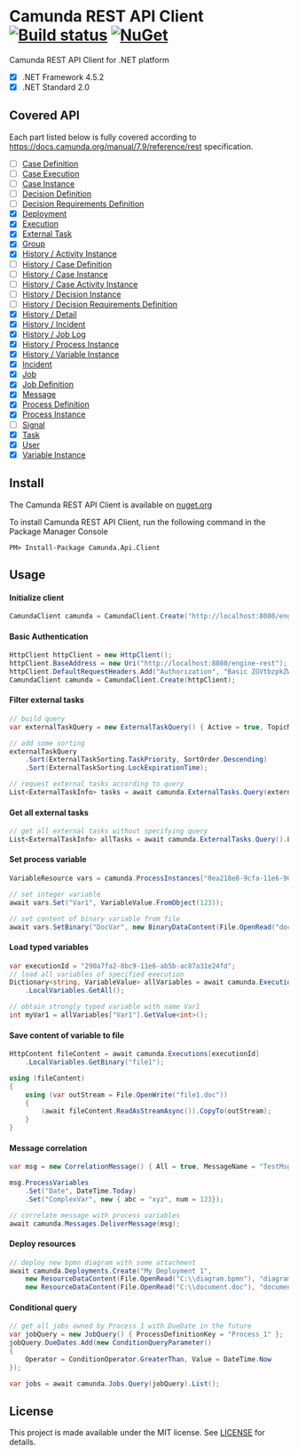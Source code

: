 # Camunda REST API Client [![Build status](https://ci.appveyor.com/api/projects/status/l2ct8th9hwuwlqvf?svg=true)](https://ci.appveyor.com/project/jlucansky/camunda-api-client) [![NuGet](https://img.shields.io/nuget/v/Camunda.Api.Client.svg)](https://www.nuget.org/packages/Camunda.Api.Client)
Camunda REST API Client for .NET platform
- [x] .NET Framework 4.5.2
- [x] .NET Standard 2.0

## Covered API
Each part listed below is fully covered according to https://docs.camunda.org/manual/7.9/reference/rest specification.
- [ ] [Case Definition](https://docs.camunda.org/manual/7.9/reference/rest/case-definition/)
- [ ] [Case Execution](https://docs.camunda.org/manual/7.9/reference/rest/case-execution/)
- [ ] [Case Instance](https://docs.camunda.org/manual/7.9/reference/rest/case-instance/)
- [ ] [Decision Definition](https://docs.camunda.org/manual/7.9/reference/rest/decision-definition/)
- [ ] [Decision Requirements Definition](https://docs.camunda.org/manual/7.9/reference/rest/decision-requirements-definition/)
- [x] [Deployment](https://docs.camunda.org/manual/7.9/reference/rest/deployment/)
- [x] [Execution](https://docs.camunda.org/manual/7.9/reference/rest/execution/)
- [x] [External Task](https://docs.camunda.org/manual/7.9/reference/rest/external-task/)
- [x] [Group](https://docs.camunda.org/manual/7.9/reference/rest/group/)
- [x] [History / Activity Instance](https://docs.camunda.org/manual/7.9/reference/rest/history/activity-instance/)
- [ ] [History / Case Definition](https://docs.camunda.org/manual/7.9/reference/rest/history/case-definition/)
- [ ] [History / Case Instance](https://docs.camunda.org/manual/7.9/reference/rest/history/case-instance/)
- [ ] [History / Case Activity Instance](https://docs.camunda.org/manual/7.9/reference/rest/history/case-activity-instance/)
- [ ] [History / Decision Instance](https://docs.camunda.org/manual/7.9/reference/rest/history/decision-instance/)
- [ ] [History / Decision Requirements Definition](https://docs.camunda.org/manual/7.9/reference/rest/history/decision-requirements-definition/)
- [x] [History / Detail](https://docs.camunda.org/manual/7.9/reference/rest/history/detail/)
- [x] [History / Incident](https://docs.camunda.org/manual/7.9/reference/rest/history/incident/)
- [x] [History / Job Log](https://docs.camunda.org/manual/7.9/reference/rest/history/job-log/)
- [x] [History / Process Instance](https://docs.camunda.org/manual/7.9/reference/rest/history/process-instance/)
- [x] [History / Variable Instance](https://docs.camunda.org/manual/7.9/reference/rest/history/variable-instance/)
- [x] [Incident](https://docs.camunda.org/manual/7.9/reference/rest/incident/)
- [X] [Job](https://docs.camunda.org/manual/7.9/reference/rest/job/)
- [x] [Job Definition](https://docs.camunda.org/manual/7.9/reference/rest/job-definition/)
- [x] [Message](https://docs.camunda.org/manual/7.9/reference/rest/message/)
- [x] [Process Definition](https://docs.camunda.org/manual/7.9/reference/rest/process-definition/)
- [x] [Process Instance](https://docs.camunda.org/manual/7.9/reference/rest/process-instance/)
- [ ] [Signal](https://docs.camunda.org/manual/7.9/reference/rest/signal/)
- [x] [Task](https://docs.camunda.org/manual/7.9/reference/rest/task/)
- [x] [User](https://docs.camunda.org/manual/7.9/reference/rest/user/)
- [x] [Variable Instance](https://docs.camunda.org/manual/7.9/reference/rest/variable-instance/)

## Install
The Camunda REST API Client is available on [nuget.org](https://www.nuget.org/packages/Camunda.Api.Client)

To install Camunda REST API Client, run the following command in the Package Manager Console
```
PM> Install-Package Camunda.Api.Client
```

## Usage

#### Initialize client
```cs
CamundaClient camunda = CamundaClient.Create("http://localhost:8080/engine-rest");
```

#### Basic Authentication
```cs
HttpClient httpClient = new HttpClient();
httpClient.BaseAddress = new Uri("http://localhost:8080/engine-rest");
httpClient.DefaultRequestHeaders.Add("Authorization", "Basic ZGVtbzpkZW1v");
CamundaClient camunda = CamundaClient.Create(httpClient);
```

#### Filter external tasks
```cs
// build query
var externalTaskQuery = new ExternalTaskQuery() { Active = true, TopicName = "MyTask" };

// add some sorting
externalTaskQuery
    .Sort(ExternalTaskSorting.TaskPriority, SortOrder.Descending)
    .Sort(ExternalTaskSorting.LockExpirationTime);

// request external tasks according to query
List<ExternalTaskInfo> tasks = await camunda.ExternalTasks.Query(externalTaskQuery).List();
```
#### Get all external tasks
```cs
// get all external tasks without specifying query
List<ExternalTaskInfo> allTasks = await camunda.ExternalTasks.Query().List();
```
#### Set process variable
```cs
VariableResource vars = camunda.ProcessInstances["0ea218e8-9cfa-11e6-90a6-ac87a31e24fd"].Variables;

// set integer variable
await vars.Set("Var1", VariableValue.FromObject(123));

// set content of binary variable from file
await vars.SetBinary("DocVar", new BinaryDataContent(File.OpenRead("document.doc")), BinaryVariableType.Bytes);
```
#### Load typed variables
```cs
var executionId = "290a7fa2-8bc9-11e6-ab5b-ac87a31e24fd";
// load all variables of specified execution
Dictionary<string, VariableValue> allVariables = await camunda.Executions[executionId]
    .LocalVariables.GetAll();

// obtain strongly typed variable with name Var1
int myVar1 = allVariables["Var1"].GetValue<int>();
```
#### Save content of variable to file
```cs
HttpContent fileContent = await camunda.Executions[executionId]
    .LocalVariables.GetBinary("file1");

using (fileContent)
{
    using (var outStream = File.OpenWrite("file1.doc"))
    {
        (await fileContent.ReadAsStreamAsync()).CopyTo(outStream);
    }
}
```
#### Message correlation
```cs
var msg = new CorrelationMessage() { All = true, MessageName = "TestMsg" };

msg.ProcessVariables
    .Set("Date", DateTime.Today)
    .Set("ComplexVar", new { abc = "xyz", num = 123});

// correlate message with process variables
await camunda.Messages.DeliverMessage(msg);
```
#### Deploy resources
```cs
// deploy new bpmn diagram with some attachment
await camunda.Deployments.Create("My Deployment 1",
    new ResourceDataContent(File.OpenRead("C:\\diagram.bpmn"), "diagram.bpmn"), 
    new ResourceDataContent(File.OpenRead("C:\\document.doc"), "document.doc"));
```
#### Conditional query
```cs
// get all jobs owned by Process_1 with DueDate in the future
var jobQuery = new JobQuery() { ProcessDefinitionKey = "Process_1" };
jobQuery.DueDates.Add(new ConditionQueryParameter() 
{
    Operator = ConditionOperator.GreaterThan, Value = DateTime.Now
});

var jobs = await camunda.Jobs.Query(jobQuery).List();
```

## License
This project is made available under the MIT license. See [LICENSE](LICENSE) for details.
